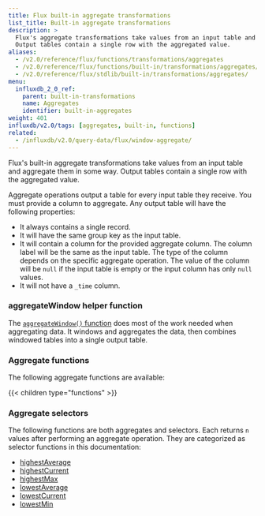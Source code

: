 ```yaml
---
title: Flux built-in aggregate transformations
list_title: Built-in aggregate transformations
description: >
  Flux's aggregate transformations take values from an input table and aggregate them in some way.
  Output tables contain a single row with the aggregated value.
aliases:
  - /v2.0/reference/flux/functions/transformations/aggregates
  - /v2.0/reference/flux/functions/built-in/transformations/aggregates/
  - /v2.0/reference/flux/stdlib/built-in/transformations/aggregates/
menu:
  influxdb_2_0_ref:
    parent: built-in-transformations
    name: Aggregates
    identifier: built-in-aggregates
weight: 401
influxdb/v2.0/tags: [aggregates, built-in, functions]
related:
  - /influxdb/v2.0/query-data/flux/window-aggregate/
---
```


Flux's built-in aggregate transformations take values from an input table and aggregate them in some way.
Output tables contain a single row with the aggregated value.

Aggregate operations output a table for every input table they receive.
You must provide a column to aggregate.
Any output table will have the following properties:

- It always contains a single record.
- It will have the same group key as the input table.
- It will contain a column for the provided aggregate column.
  The column label will be the same as the input table.
  The type of the column depends on the specific aggregate operation.
  The value of the column will be `null` if the input table is empty or the input column has only `null` values.
- It will not have a `_time` column.

### aggregateWindow helper function
The [`aggregateWindow()` function](/v2.0/reference/flux/stdlib/built-in/transformations/aggregates/aggregatewindow)
does most of the work needed when aggregating data.
It windows and aggregates the data, then combines windowed tables into a single output table.

### Aggregate functions
The following aggregate functions are available:

{{< children type="functions" >}}

### Aggregate selectors
The following functions are both aggregates and selectors.
Each returns `n` values after performing an aggregate operation.
They are categorized as selector functions in this documentation:

- [highestAverage](/v2.0/reference/flux/stdlib/built-in/transformations/selectors/highestaverage)
- [highestCurrent](/v2.0/reference/flux/stdlib/built-in/transformations/selectors/highestcurrent)
- [highestMax](/v2.0/reference/flux/stdlib/built-in/transformations/selectors/highestmax)
- [lowestAverage](/v2.0/reference/flux/stdlib/built-in/transformations/selectors/lowestaverage)
- [lowestCurrent](/v2.0/reference/flux/stdlib/built-in/transformations/selectors/lowestcurrent)
- [lowestMin](/v2.0/reference/flux/stdlib/built-in/transformations/selectors/lowestmin)
